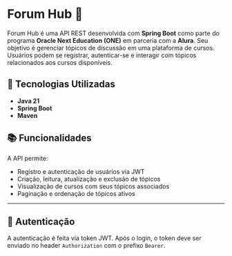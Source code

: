 
# Forum Hub 💬

Forum Hub é uma API REST desenvolvida com **Spring Boot** como parte do programa **Oracle Next Education (ONE)** em parceria com a **Alura**. Seu objetivo é gerenciar tópicos de discussão em uma plataforma de cursos. Usuários podem se registrar, autenticar-se e interagir com tópicos relacionados aos cursos disponíveis.


## 🚀 Tecnologias Utilizadas

- **Java 21**
- **Spring Boot**
- **Maven**

## 📚 Funcionalidades

A API permite:

- Registro e autenticação de usuários via JWT
- Criação, leitura, atualização e exclusão de tópicos
- Visualização de cursos com seus tópicos associados
- Paginação e ordenação de tópicos ativos

---

## 🔐 Autenticação

A autenticação é feita via token JWT. Após o login, o token deve ser enviado no header `Authorization` com o prefixo `Bearer`.

